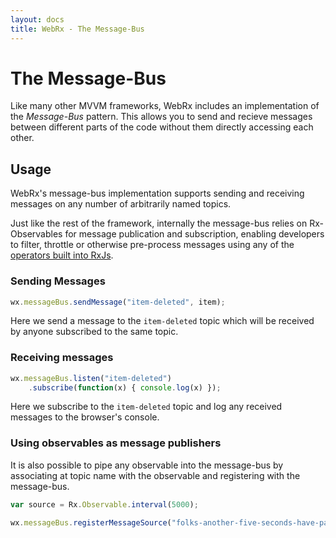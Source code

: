 ```yaml
---
layout: docs
title: WebRx - The Message-Bus
---
```

# The Message-Bus

Like many other MVVM frameworks, WebRx includes an implementation of the *Message-Bus* pattern. 
This allows you to send and recieve messages between different parts of the code without them directly accessing each other.

## Usage

WebRx's message-bus implementation supports sending and receiving messages on any number of arbitrarily named topics.

Just like the rest of the framework, internally the message-bus relies on Rx-Observables for message publication and
subscription, enabling developers to filter, throttle or otherwise pre-process messages using any of the [operators 
built into RxJs](https://github.com/Reactive-Extensions/RxJS/blob/master/doc/gettingstarted/categories.md).

### Sending Messages

```javascript
wx.messageBus.sendMessage("item-deleted", item);
```

Here we send a message to the <code>item-deleted</code> topic which will be received by anyone subscribed to the
same topic.

### Receiving messages

```javascript
wx.messageBus.listen("item-deleted")  
    .subscribe(function(x) { console.log(x) });
```

Here we subscribe to the <code>item-deleted</code> topic and log any received messages to the browser's console.

### Using observables as message publishers

It is also possible to pipe any observable into the message-bus by associating at topic name with the
observable and registering with the message-bus.

```javascript
var source = Rx.Observable.interval(5000);

wx.messageBus.registerMessageSource("folks-another-five-seconds-have-passed", source);
```
